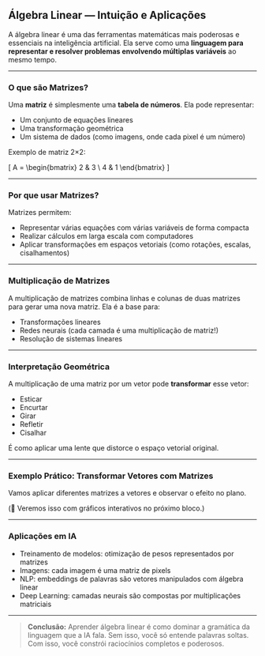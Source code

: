## Álgebra Linear — Intuição e Aplicações

A álgebra linear é uma das ferramentas matemáticas mais poderosas e essenciais na inteligência artificial. Ela serve como uma **linguagem para representar e resolver problemas envolvendo múltiplas variáveis** ao mesmo tempo.

---

### O que são Matrizes?

Uma **matriz** é simplesmente uma **tabela de números**. Ela pode representar:

- Um conjunto de equações lineares
- Uma transformação geométrica
- Um sistema de dados (como imagens, onde cada pixel é um número)

Exemplo de matriz 2×2:

\[
A = \begin{bmatrix} 2 & 3 \\ 4 & 1 \end{bmatrix}
\]

---

### Por que usar Matrizes?

Matrizes permitem:

- Representar várias equações com várias variáveis de forma compacta
- Realizar cálculos em larga escala com computadores
- Aplicar transformações em espaços vetoriais (como rotações, escalas, cisalhamentos)

---

### Multiplicação de Matrizes

A multiplicação de matrizes combina linhas e colunas de duas matrizes para gerar uma nova matriz. Ela é a base para:

- Transformações lineares
- Redes neurais (cada camada é uma multiplicação de matriz!)
- Resolução de sistemas lineares

---

### Interpretação Geométrica

A multiplicação de uma matriz por um vetor pode **transformar** esse vetor:
- Esticar
- Encurtar
- Girar
- Refletir
- Cisalhar

É como aplicar uma lente que distorce o espaço vetorial original.

---

### Exemplo Prático: Transformar Vetores com Matrizes

Vamos aplicar diferentes matrizes a vetores e observar o efeito no plano.

(🔢 Veremos isso com gráficos interativos no próximo bloco.)

---

### Aplicações em IA

- Treinamento de modelos: otimização de pesos representados por matrizes
- Imagens: cada imagem é uma matriz de pixels
- NLP: embeddings de palavras são vetores manipulados com álgebra linear
- Deep Learning: camadas neurais são compostas por multiplicações matriciais

---

> **Conclusão:** Aprender álgebra linear é como dominar a gramática da linguagem que a IA fala. Sem isso, você só entende palavras soltas. Com isso, você constrói raciocínios completos e poderosos.
